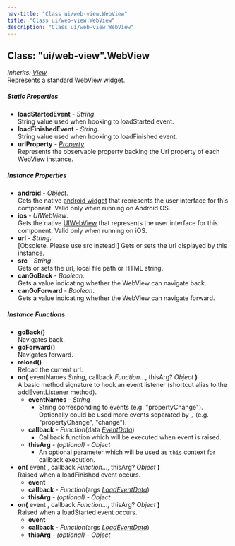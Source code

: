 ```yaml
---
nav-title: "Class ui/web-view.WebView"
title: "Class ui/web-view.WebView"
description: "Class ui/web-view.WebView"
---
```

## Class: "ui/web-view".WebView  
_Inherits:_ [_View_](../../ui/core/view/View.md)  
Represents a standard WebView widget.

##### Static Properties
 - **loadStartedEvent** - _String_.    
  String value used when hooking to loadStarted event.
 - **loadFinishedEvent** - _String_.    
  String value used when hooking to loadFinished event.
 - **urlProperty** - [_Property_](../../ui/core/dependency-observable/Property.md).    
  Represents the observable property backing the Url property of each WebView instance.

##### Instance Properties
 - **android** - _Object_.    
  Gets the native [android widget](http://developer.android.com/reference/android/webkit/WebView.html) that represents the user interface for this component. Valid only when running on Android OS.
 - **ios** - _UIWebView_.    
  Gets the native [UIWebView](https://developer.apple.com/library/ios/documentation/UIKit/Reference/UIWebView_Class/) that represents the user interface for this component. Valid only when running on iOS.
 - **url** - _String_.    
  [Obsolete. Please use src instead!] Gets or sets the url displayed by this instance.
 - **src** - _String_.    
  Gets or sets the url, local file path or HTML string.
 - **canGoBack** - _Boolean_.    
  Gets a value indicating whether the WebView can navigate back.
 - **canGoForward** - _Boolean_.    
  Gets a value indicating whether the WebView can navigate forward.

##### Instance Functions
 - **goBack()**  
     Navigates back.
 - **goForward()**  
     Navigates forward.
 - **reload()**  
     Reload the current url.
 - **on(** eventNames _String_, callback _Function_..., thisArg? _Object_ **)**  
     A basic method signature to hook an event listener (shortcut alias to the addEventListener method).
   - **eventNames** - _String_  
     - String corresponding to events (e.g. "propertyChange"). Optionally could be used more events separated by `,` (e.g. "propertyChange", "change"). 
   - **callback** - _Function_(data [_EventData_](../../data/observable/EventData.md))  
     - Callback function which will be executed when event is raised.
   - **thisArg** - _(optional)_ - _Object_  
     - An optional parameter which will be used as `this` context for callback execution.
 - **on(** event , callback _Function_..., thisArg? _Object_ **)**  
     Raised when a loadFinished event occurs.
   - **event**
   - **callback** - _Function_(args [_LoadEventData_](../../ui/web-view/LoadEventData.md))
   - **thisArg** - _(optional)_ - _Object_
 - **on(** event , callback _Function_..., thisArg? _Object_ **)**  
     Raised when a loadStarted event occurs.
   - **event**
   - **callback** - _Function_(args [_LoadEventData_](../../ui/web-view/LoadEventData.md))
   - **thisArg** - _(optional)_ - _Object_